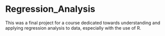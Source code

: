 # Regression_Analysis
This was a final project for a course dedicated towards understanding and applying regression analysis to data, especially with the use of R.
